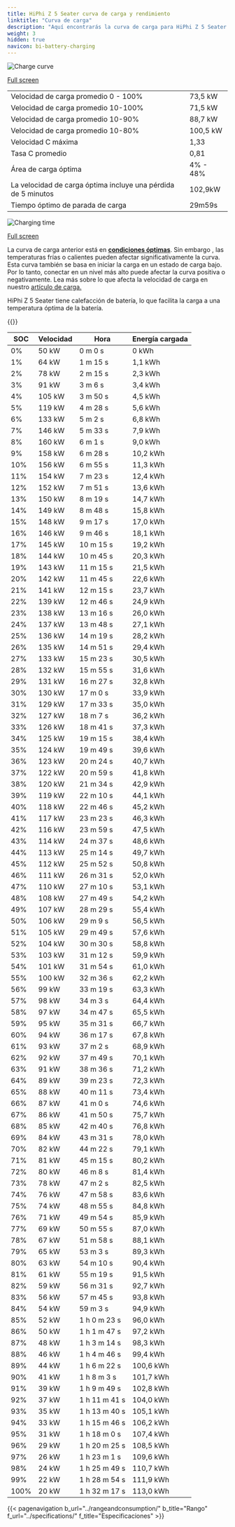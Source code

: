 ```yaml
---
title: HiPhi Z 5 Seater curva de carga y rendimiento
linktitle: "Curva de carga"
description: "Aquí encontrarás la curva de carga para HiPhi Z 5 Seater."
weight: 3
hidden: true
navicon: bi-battery-charging
---
```

<!-- markdownlint-disable MD033 -->
<img src="/images/models/hiphi/z/z_5_seater/chargingcurve.svg" alt="Charge curve" class="img-fluid">

[Full screen](/images/models/hiphi/z/z_5_seater/chargingcurve.svg)


<table class="table table-striped border">
<tbody>
<tr>
<td>Velocidad de carga promedio 0 - 100%</td><td>73,5 kW</td>
</tr>
<tr>
<td>Velocidad de carga promedio 10-100%</td><td>71,5 kW</td>
</tr>
<tr>
<td>Velocidad de carga promedio 10-90%</td><td>88,7 kW</td>
</tr>
<tr>
<td>Velocidad de carga promedio 10-80%</td><td>100,5 kW</td>
</tr>
<tr>
<td>Velocidad C máxima</td><td>1,33</td>
</tr>
<tr>
<td>Tasa C promedio</td><td>0,81</td>
</tr>
<tr>
<td>Área de carga óptima</td><td>4% - 48%</td>
</tr>
<tr>
<td>La velocidad de carga óptima incluye una pérdida de 5 minutos</td><td>102,9kW</td>
</tr>
<tr>
<td>Tiempo óptimo de parada de carga</td><td>29m59s</td>
</tr>
</tbody>
</table>
<img src="/images/models/hiphi/z/z_5_seater/chargingtime.svg" alt="Charging time" class="img-fluid">

[Full screen](/images/models/hiphi/z/z_5_seater/chargingtime.svg)


La curva de carga anterior está en **[condiciones óptimas](../../../../../technology/battery/charging/#temperatura)**. Sin embargo , las temperaturas frías o calientes pueden afectar significativamente la curva. Esta curva también se basa en iniciar la carga en un estado de carga bajo. Por lo tanto, conectar en un nivel más alto puede afectar la curva positiva o negativamente. Lea más sobre lo que afecta la velocidad de carga en nuestro [artículo de carga.](../../../../../technology/battery/charging/)


HiPhi Z 5 Seater tiene calefacción de batería, lo que facilita la carga a una temperatura óptima de la batería.


{{<evkxdisplayaddarticle />}}
<table class="table table-striped border">
<thead>
<tr><th>SOC</th><th>Velocidad</th><th>Hora</th><th>Energía cargada</th></tr>
</thead>
<tbody>
<tr>
<td>0%</td><td>50 kW</td><td> 0 m 0 s </td><td>0 kWh </td>
</tr>
<tr>
<td>1%</td><td>64 kW</td><td> 1 m 15 s </td><td>1,1 kWh </td>
</tr>
<tr>
<td>2%</td><td>78 kW</td><td> 2 m 15 s </td><td>2,3 kWh </td>
</tr>
<tr>
<td>3%</td><td>91 kW</td><td> 3 m 6 s </td><td>3,4 kWh </td>
</tr>
<tr>
<td>4%</td><td>105 kW</td><td> 3 m 50 s </td><td>4,5 kWh </td>
</tr>
<tr>
<td>5%</td><td>119 kW</td><td> 4 m 28 s </td><td>5,6 kWh </td>
</tr>
<tr>
<td>6%</td><td>133 kW</td><td> 5 m 2 s </td><td>6,8 kWh </td>
</tr>
<tr>
<td>7%</td><td>146 kW</td><td> 5 m 33 s </td><td>7,9 kWh </td>
</tr>
<tr>
<td>8%</td><td>160 kW</td><td> 6 m 1 s </td><td>9,0 kWh </td>
</tr>
<tr>
<td>9%</td><td>158 kW</td><td> 6 m 28 s </td><td>10,2 kWh </td>
</tr>
<tr>
<td>10%</td><td>156 kW</td><td> 6 m 55 s </td><td>11,3 kWh </td>
</tr>
<tr>
<td>11%</td><td>154 kW</td><td> 7 m 23 s </td><td>12,4 kWh </td>
</tr>
<tr>
<td>12%</td><td>152 kW</td><td> 7 m 51 s </td><td>13,6 kWh </td>
</tr>
<tr>
<td>13%</td><td>150 kW</td><td> 8 m 19 s </td><td>14,7 kWh </td>
</tr>
<tr>
<td>14%</td><td>149 kW</td><td> 8 m 48 s </td><td>15,8 kWh </td>
</tr>
<tr>
<td>15%</td><td>148 kW</td><td> 9 m 17 s </td><td>17,0 kWh </td>
</tr>
<tr>
<td>16%</td><td>146 kW</td><td> 9 m 46 s </td><td>18,1 kWh </td>
</tr>
<tr>
<td>17%</td><td>145 kW</td><td> 10 m 15 s </td><td>19,2 kWh </td>
</tr>
<tr>
<td>18%</td><td>144 kW</td><td> 10 m 45 s </td><td>20,3 kWh </td>
</tr>
<tr>
<td>19%</td><td>143 kW</td><td> 11 m 15 s </td><td>21,5 kWh </td>
</tr>
<tr>
<td>20%</td><td>142 kW</td><td> 11 m 45 s </td><td>22,6 kWh </td>
</tr>
<tr>
<td>21%</td><td>141 kW</td><td> 12 m 15 s </td><td>23,7 kWh </td>
</tr>
<tr>
<td>22%</td><td>139 kW</td><td> 12 m 46 s </td><td>24,9 kWh </td>
</tr>
<tr>
<td>23%</td><td>138 kW</td><td> 13 m 16 s </td><td>26,0 kWh </td>
</tr>
<tr>
<td>24%</td><td>137 kW</td><td> 13 m 48 s </td><td>27,1 kWh </td>
</tr>
<tr>
<td>25%</td><td>136 kW</td><td> 14 m 19 s </td><td>28,2 kWh </td>
</tr>
<tr>
<td>26%</td><td>135 kW</td><td> 14 m 51 s </td><td>29,4 kWh </td>
</tr>
<tr>
<td>27%</td><td>133 kW</td><td> 15 m 23 s </td><td>30,5 kWh </td>
</tr>
<tr>
<td>28%</td><td>132 kW</td><td> 15 m 55 s </td><td>31,6 kWh </td>
</tr>
<tr>
<td>29%</td><td>131 kW</td><td> 16 m 27 s </td><td>32,8 kWh </td>
</tr>
<tr>
<td>30%</td><td>130 kW</td><td> 17 m 0 s </td><td>33,9 kWh </td>
</tr>
<tr>
<td>31%</td><td>129 kW</td><td> 17 m 33 s </td><td>35,0 kWh </td>
</tr>
<tr>
<td>32%</td><td>127 kW</td><td> 18 m 7 s </td><td>36,2 kWh </td>
</tr>
<tr>
<td>33%</td><td>126 kW</td><td> 18 m 41 s </td><td>37,3 kWh </td>
</tr>
<tr>
<td>34%</td><td>125 kW</td><td> 19 m 15 s </td><td>38,4 kWh </td>
</tr>
<tr>
<td>35%</td><td>124 kW</td><td> 19 m 49 s </td><td>39,6 kWh </td>
</tr>
<tr>
<td>36%</td><td>123 kW</td><td> 20 m 24 s </td><td>40,7 kWh </td>
</tr>
<tr>
<td>37%</td><td>122 kW</td><td> 20 m 59 s </td><td>41,8 kWh </td>
</tr>
<tr>
<td>38%</td><td>120 kW</td><td> 21 m 34 s </td><td>42,9 kWh </td>
</tr>
<tr>
<td>39%</td><td>119 kW</td><td> 22 m 10 s </td><td>44,1 kWh </td>
</tr>
<tr>
<td>40%</td><td>118 kW</td><td> 22 m 46 s </td><td>45,2 kWh </td>
</tr>
<tr>
<td>41%</td><td>117 kW</td><td> 23 m 23 s </td><td>46,3 kWh </td>
</tr>
<tr>
<td>42%</td><td>116 kW</td><td> 23 m 59 s </td><td>47,5 kWh </td>
</tr>
<tr>
<td>43%</td><td>114 kW</td><td> 24 m 37 s </td><td>48,6 kWh </td>
</tr>
<tr>
<td>44%</td><td>113 kW</td><td> 25 m 14 s </td><td>49,7 kWh </td>
</tr>
<tr>
<td>45%</td><td>112 kW</td><td> 25 m 52 s </td><td>50,8 kWh </td>
</tr>
<tr>
<td>46%</td><td>111 kW</td><td> 26 m 31 s </td><td>52,0 kWh </td>
</tr>
<tr>
<td>47%</td><td>110 kW</td><td> 27 m 10 s </td><td>53,1 kWh </td>
</tr>
<tr>
<td>48%</td><td>108 kW</td><td> 27 m 49 s </td><td>54,2 kWh </td>
</tr>
<tr>
<td>49%</td><td>107 kW</td><td> 28 m 29 s </td><td>55,4 kWh </td>
</tr>
<tr>
<td>50%</td><td>106 kW</td><td> 29 m 9 s </td><td>56,5 kWh </td>
</tr>
<tr>
<td>51%</td><td>105 kW</td><td> 29 m 49 s </td><td>57,6 kWh </td>
</tr>
<tr>
<td>52%</td><td>104 kW</td><td> 30 m 30 s </td><td>58,8 kWh </td>
</tr>
<tr>
<td>53%</td><td>103 kW</td><td> 31 m 12 s </td><td>59,9 kWh </td>
</tr>
<tr>
<td>54%</td><td>101 kW</td><td> 31 m 54 s </td><td>61,0 kWh </td>
</tr>
<tr>
<td>55%</td><td>100 kW</td><td> 32 m 36 s </td><td>62,2 kWh </td>
</tr>
<tr>
<td>56%</td><td>99 kW</td><td> 33 m 19 s </td><td>63,3 kWh </td>
</tr>
<tr>
<td>57%</td><td>98 kW</td><td> 34 m 3 s </td><td>64,4 kWh </td>
</tr>
<tr>
<td>58%</td><td>97 kW</td><td> 34 m 47 s </td><td>65,5 kWh </td>
</tr>
<tr>
<td>59%</td><td>95 kW</td><td> 35 m 31 s </td><td>66,7 kWh </td>
</tr>
<tr>
<td>60%</td><td>94 kW</td><td> 36 m 17 s </td><td>67,8 kWh </td>
</tr>
<tr>
<td>61%</td><td>93 kW</td><td> 37 m 2 s </td><td>68,9 kWh </td>
</tr>
<tr>
<td>62%</td><td>92 kW</td><td> 37 m 49 s </td><td>70,1 kWh </td>
</tr>
<tr>
<td>63%</td><td>91 kW</td><td> 38 m 36 s </td><td>71,2 kWh </td>
</tr>
<tr>
<td>64%</td><td>89 kW</td><td> 39 m 23 s </td><td>72,3 kWh </td>
</tr>
<tr>
<td>65%</td><td>88 kW</td><td> 40 m 11 s </td><td>73,4 kWh </td>
</tr>
<tr>
<td>66%</td><td>87 kW</td><td> 41 m 0 s </td><td>74,6 kWh </td>
</tr>
<tr>
<td>67%</td><td>86 kW</td><td> 41 m 50 s </td><td>75,7 kWh </td>
</tr>
<tr>
<td>68%</td><td>85 kW</td><td> 42 m 40 s </td><td>76,8 kWh </td>
</tr>
<tr>
<td>69%</td><td>84 kW</td><td> 43 m 31 s </td><td>78,0 kWh </td>
</tr>
<tr>
<td>70%</td><td>82 kW</td><td> 44 m 22 s </td><td>79,1 kWh </td>
</tr>
<tr>
<td>71%</td><td>81 kW</td><td> 45 m 15 s </td><td>80,2 kWh </td>
</tr>
<tr>
<td>72%</td><td>80 kW</td><td> 46 m 8 s </td><td>81,4 kWh </td>
</tr>
<tr>
<td>73%</td><td>78 kW</td><td> 47 m 2 s </td><td>82,5 kWh </td>
</tr>
<tr>
<td>74%</td><td>76 kW</td><td> 47 m 58 s </td><td>83,6 kWh </td>
</tr>
<tr>
<td>75%</td><td>74 kW</td><td> 48 m 55 s </td><td>84,8 kWh </td>
</tr>
<tr>
<td>76%</td><td>71 kW</td><td> 49 m 54 s </td><td>85,9 kWh </td>
</tr>
<tr>
<td>77%</td><td>69 kW</td><td> 50 m 55 s </td><td>87,0 kWh </td>
</tr>
<tr>
<td>78%</td><td>67 kW</td><td> 51 m 58 s </td><td>88,1 kWh </td>
</tr>
<tr>
<td>79%</td><td>65 kW</td><td> 53 m 3 s </td><td>89,3 kWh </td>
</tr>
<tr>
<td>80%</td><td>63 kW</td><td> 54 m 10 s </td><td>90,4 kWh </td>
</tr>
<tr>
<td>81%</td><td>61 kW</td><td> 55 m 19 s </td><td>91,5 kWh </td>
</tr>
<tr>
<td>82%</td><td>59 kW</td><td> 56 m 31 s </td><td>92,7 kWh </td>
</tr>
<tr>
<td>83%</td><td>56 kW</td><td> 57 m 45 s </td><td>93,8 kWh </td>
</tr>
<tr>
<td>84%</td><td>54 kW</td><td> 59 m 3 s </td><td>94,9 kWh </td>
</tr>
<tr>
<td>85%</td><td>52 kW</td><td>1 h 0 m 23 s </td><td>96,0 kWh </td>
</tr>
<tr>
<td>86%</td><td>50 kW</td><td>1 h 1 m 47 s </td><td>97,2 kWh </td>
</tr>
<tr>
<td>87%</td><td>48 kW</td><td>1 h 3 m 14 s </td><td>98,3 kWh </td>
</tr>
<tr>
<td>88%</td><td>46 kW</td><td>1 h 4 m 46 s </td><td>99,4 kWh </td>
</tr>
<tr>
<td>89%</td><td>44 kW</td><td>1 h 6 m 22 s </td><td>100,6 kWh </td>
</tr>
<tr>
<td>90%</td><td>41 kW</td><td>1 h 8 m 3 s </td><td>101,7 kWh </td>
</tr>
<tr>
<td>91%</td><td>39 kW</td><td>1 h 9 m 49 s </td><td>102,8 kWh </td>
</tr>
<tr>
<td>92%</td><td>37 kW</td><td>1 h 11 m 41 s </td><td>104,0 kWh </td>
</tr>
<tr>
<td>93%</td><td>35 kW</td><td>1 h 13 m 40 s </td><td>105,1 kWh </td>
</tr>
<tr>
<td>94%</td><td>33 kW</td><td>1 h 15 m 46 s </td><td>106,2 kWh </td>
</tr>
<tr>
<td>95%</td><td>31 kW</td><td>1 h 18 m 0 s </td><td>107,4 kWh </td>
</tr>
<tr>
<td>96%</td><td>29 kW</td><td>1 h 20 m 25 s </td><td>108,5 kWh </td>
</tr>
<tr>
<td>97%</td><td>26 kW</td><td>1 h 23 m 1 s </td><td>109,6 kWh </td>
</tr>
<tr>
<td>98%</td><td>24 kW</td><td>1 h 25 m 49 s </td><td>110,7 kWh </td>
</tr>
<tr>
<td>99%</td><td>22 kW</td><td>1 h 28 m 54 s </td><td>111,9 kWh </td>
</tr>
<tr>
<td>100%</td><td>20 kW</td><td>1 h 32 m 17 s </td><td>113,0 kWh </td>
</tr>
</tbody>
</table>


{{< pagenavigation b_url="../rangeandconsumption/" b_title="Rango" f_url="../specifications/" f_title="Especificaciones" >}}
